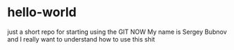 # hello-world
just a short repo for starting using the GIT NOW
My name is Sergey Bubnov and I really want to understand how to use this shit
